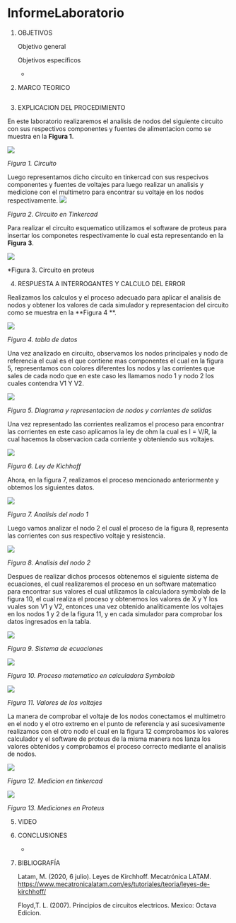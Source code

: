 # InformeLaboratorio
1. OBJETIVOS 

   Objetivo general
   


   Objetivos específicos
    
    *


2. MARCO TEORICO

![]()
  
3. EXPLICACION DEL PROCEDIMIENTO

En este laboratorio realizaremos el analisis de nodos del siguiente circuito con sus respectivos componentes y fuentes de alimentacion como se muestra en la **Figura 1**.

![](https://github.com/jlcastro5/Laboratorio3/blob/2583bb8c7cf2447178f3fe92a5beaa3b86df9ab2/CIRCUITO.PNG)

*Figura 1. Circuito*

Luego representamos dicho circuito en tinkercad con sus respecivos componentes y fuentes de voltajes para luego realizar un analisis y medicione con el multimetro para encontrar su voltaje en los nodos respectivamente.
![](https://github.com/jlcastro5/Laboratorio3/blob/bda69e80fc8ed5a16bb9a66295868715f7d66fdd/PROTOBOAR.PNG)

*Figura 2. Circuito en Tinkercad*

Para realizar el circuito esquematico utilizamos el software de proteus para insertar los componetes respectivamente lo cual esta representando en la **Figura 3**.

![](https://github.com/jlcastro5/Laboratorio3/blob/bda69e80fc8ed5a16bb9a66295868715f7d66fdd/CIRCUITO1.PNG)

*Figura 3. Circuito en proteus 

4. RESPUESTA A INTERROGANTES Y CALCULO DEL ERROR

Realizamos los calculos y el proceso adecuado para aplicar el analisis de nodos y obtener los valores de cada simulador y representacion del circuito como se muestra en la **Figura 4 **.

![](https://github.com/jlcastro5/Laboratorio3/blob/c59425cac38cbc9931c7dffa830e76d706603858/TABLA.PNG)

*Figura 4. tabla de datos*

Una vez analizado en circuito, observamos los nodos principales y nodo de referencia el cual es el que contiene mas componentes el cual en la figura 5, representamos con colores diferentes los nodos y las corrientes que sales de cada nodo que en este caso les llamamos nodo 1 y nodo 2 los cuales contendra V1 Y V2.

![](https://github.com/jlcastro5/Laboratorio3/blob/c59425cac38cbc9931c7dffa830e76d706603858/InkedCIRCUITO_LI.jpg)

*Figura 5. Diagrama y representacion de nodos y corrientes de salidas*

Una vez representado las corrientes realizamos el proceso para encontrar las corrientes en este caso aplicamos la ley de ohm la cual es I = V/R, la cual hacemos la observacion cada corriente y obteniendo sus voltajes.

![](https://github.com/jlcastro5/Laboratorio3/blob/c59425cac38cbc9931c7dffa830e76d706603858/SUMATORIA_I.PNG)

*Figura 6. Ley de Kichhoff*

Ahora, en la figura 7, realizamos el proceso mencionado anteriormente y obtemos los siguientes datos.

![](https://github.com/jlcastro5/Laboratorio3/blob/c59425cac38cbc9931c7dffa830e76d706603858/NODO1.PNG)

*Figura 7. Analisis del nodo 1*

Luego vamos analizar el nodo 2 el cual el proceso de la figura 8, representa las corrientes con sus respectivo voltaje y resistencia.

![](https://github.com/jlcastro5/Laboratorio3/blob/c59425cac38cbc9931c7dffa830e76d706603858/NODO2.PNG)

*Figura 8. Analisis del nodo 2*

Despues de realizar dichos procesos obtenemos el siguiente sistema de ecuaciones, el cual realizaremos el proceso en un software matematico para encontrar sus valores el cual utilizamos la calculadora symbolab de la figura 10, el cual realiza el proceso y obtenemos los valores de X y Y los vuales son V1 y V2, entonces una vez obtenido analiticamente los voltajes en los nodos 1 y 2 de la figura 11, y en cada simulador para comprobar los datos ingresados en la tabla.

![](https://github.com/jlcastro5/Laboratorio3/blob/c59425cac38cbc9931c7dffa830e76d706603858/SISTEMAECUACIONES.PNG)

*Figura 9. Sistema de ecuaciones*

![](https://github.com/jlcastro5/Laboratorio3/blob/c59425cac38cbc9931c7dffa830e76d706603858/RESOLUCION.PNG)

*Figura 10. Proceso matematico en calculadora Symbolab*

![](https://github.com/jlcastro5/Laboratorio3/blob/c59425cac38cbc9931c7dffa830e76d706603858/VOLTAJES.PNG)

*Figura 11. Valores de los voltajes*

La manera de comprobar el voltaje de los nodos conectamos el multimetro en el nodo y el otro extremo en el punto de referencia y asi sucesivamente realizamos con el otro nodo el cual en la figura 12 comprobamos los valores calculador y el software de proteus de la misma manera nos lanza los valores obtenidos y comprobamos el proceso correcto mediante el analisis de nodos.

![](https://github.com/jlcastro5/Laboratorio3/blob/10811ca2ee871415c8862a3750c8cc1a82533ed0/NODOSTOTAL.PNG)

*Figura 12. Medicion en tinkercad*

![](https://github.com/jlcastro5/Laboratorio3/blob/10811ca2ee871415c8862a3750c8cc1a82533ed0/MEDICIONES.PNG)

*Figura 13. Mediciones en Proteus*


5. VIDEO

 

6. CONCLUSIONES

     *


7. BIBLIOGRAFÍA 

   Latam, M. (2020, 6 julio). Leyes de Kirchhoff. Mecatrónica LATAM. https://www.mecatronicalatam.com/es/tutoriales/teoria/leyes-de-kirchhoff/
   
   Floyd,T. L. (2007). Principios de circuitos electricos. Mexico: Octava Edicion.
 
